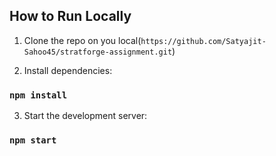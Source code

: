 ## How to Run Locally

1. Clone the repo on you local(`https://github.com/Satyajit-Sahoo45/stratforge-assignment.git`)

2. Install dependencies:

### `npm install`

3. Start the development server:

### `npm start`
